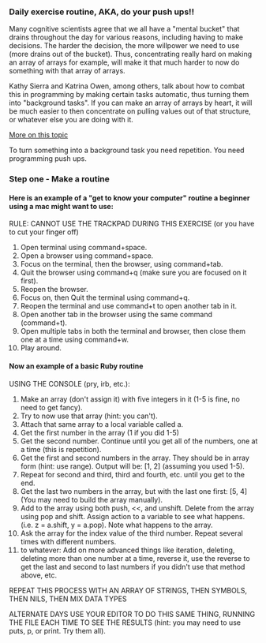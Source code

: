### Daily exercise routine, AKA, do your push ups!!

Many cognitive scientists agree that we all have a "mental bucket" that drains throughout the day
for various reasons, including having to make decisions. The harder the decision, the more willpower 
we need to use (more drains out of the bucket). Thus, concentrating really hard on making an array of
arrays for example, will make it that much harder to now do something with that array of arrays. 
 
Kathy Sierra and Katrina Owen, among others, talk about how to combat this in programming by making 
certain tasks automatic, thus turning them into "background tasks". If you can make an array of arrays 
by heart, it will be much easier to then concentrate on pulling values out of that structure, or whatever 
else you are doing with it. 

[More on this topic](http://www.scienceofrunning.com/2014/05/the-psychology-of-mental-toughness.html)

To turn something into a background task you need repetition. You need programming push ups.

### Step one - Make a routine

#### Here is an example of a "get to know your computer" routine a beginner using a mac might want to use:

RULE: CANNOT USE THE TRACKPAD DURING THIS EXERCISE (or you have to cut your finger off)

1. Open terminal using command+space.
2. Open a browser using command+space.
3. Focus on the terminal, then the browser, using command+tab.
4. Quit the browser using command+q (make sure you are focused on it first).
5. Reopen the browser.
6. Focus on, then Quit the terminal using command+q.
7. Reopen the terminal and use command+t to open another tab in it.
8. Open another tab in the browser using the same command (command+t).
9. Open multiple tabs in both the terminal and browser, then close them one at a time using command+w.
10. Play around.

#### Now an example of a basic Ruby routine

USING THE CONSOLE (pry, irb, etc.):

1. Make an array (don't assign it) with five integers in it (1-5 is fine, no need to get fancy).
2. Try to now use that array (hint: you can't).
3. Attach that same array to a local variable called a.
4. Get the first number in the array (1 if you did 1-5)
5. Get the second number. Continue until you get all of the numbers, one at a time (this is repetition).
6. Get the first and second numbers in the array. They should be in array form (hint: use range). Output 
   will be: [1, 2] (assuming you used 1-5).
7. Repeat for second and third, third and fourth, etc. until you get to the end.
8. Get the last two numbers in the array, but with the last one first: [5, 4] (You may need to build the 
   array manually).
9. Add to the array using both push, <<, and unshift. Delete from the array using pop and shift. Assign 
   action to a variable to see what happens. (i.e. z = a.shift, y = a.pop). Note what happens to the array.
10. Ask the array for the index value of the third number. Repeat several times with different numbers.
11. to whatever: Add on more advanced things like iteration, deleting, deleting more than one number at
   a time, reverse it, use the reverse to get the last and second to last numbers if you didn't use
   that method above, etc.

REPEAT THIS PROCESS WITH AN ARRAY OF STRINGS, THEN SYMBOLS, THEN NILS, THEN MIX DATA TYPES

ALTERNATE DAYS USE YOUR EDITOR TO DO THIS SAME THING, RUNNING THE FILE EACH TIME TO SEE THE RESULTS
(hint: you may need to use puts, p, or print. Try them all).
